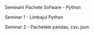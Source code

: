 Seminarii Pachete Sofware - Python

Seminar 1 - Limbajul Python

Seminar 2 - Pachetele pandas, csv, json
